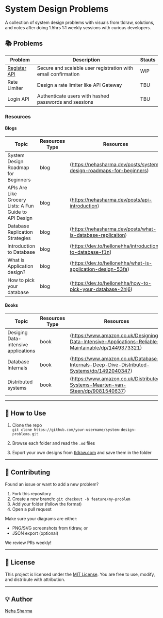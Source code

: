 # System Design Problems

A collection of system design problems with visuals from tldraw, solutions, and notes after doing 1.5hrs 1:1 weekly sessions with curious developers.

## 📚 Problems

| Problem | Description | Stauts |
|--------|-------------| -------------| 
| [Register API](./register-api/) | Secure and scalable user registration with email confirmation | WIP |
| Rate Limiter| Design a rate limiter like API Gateway |TBU |
| Login API | Authenticate users with hashed passwords and sessions |TBU |


### Resources 

#### Blogs

| Topic | Resources Type |  Resources | 
|--------|-------------| -------------| 
| System Design Roadmap for Beginners | blog | (https://nehasharma.dev/posts/system-design-roadmaps-for-beginners) | 
| APIs Are Like Grocery Lists: A Fun Guide to API Design| blog | (https://nehasharma.dev/posts/api-introduction) |
| Database Replication Strategies | blog | (https://nehasharma.dev/posts/what-is-database-replicaiton) |
| Introduction to Database | blog | (https://dev.to/hellonehha/introduction-to-database-f1n) |
| What is Application design? | blog | (https://dev.to/hellonehha/what-is-application-design-53fa) |
| How to pick your database | blog | (https://dev.to/hellonehha/how-to-pick-your-database-2hj6) |

#### Books

| Topic | Resources Type |  Resources | 
|--------|-------------| -------------| 
| Desiging Data-intensive applications | book | (https://www.amazon.co.uk/Designing-Data-Intensive-Applications-Reliable-Maintainable/dp/1449373321) |
| Database Internals | book | (https://www.amazon.co.uk/Database-Internals-Deep-Dive-Distributed-Systems/dp/1492040347) |
| Distributed systems | book | (https://www.amazon.co.uk/Distributed-Systems-Maarten-van-Steen/dp/9081540637) |

---

## 🚀 How to Use

1. Clone the repo  
   `git clone https://github.com/your-username/system-design-problems.git`

2. Browse each folder and read the `.md` files

3. Export your own designs from [tldraw.com](https://tldraw.com) and save them in the folder

---

## 🤝 Contributing

Found an issue or want to add a new problem?

1. Fork this repository
2. Create a new branch: `git checkout -b feature/my-problem`
3. Add your folder (follow the format)
4. Open a pull request

Make sure your diagrams are either:
- PNG/SVG screenshots from tldraw, or
- JSON export (optional)

We review PRs weekly!

---

## 📜 License

This project is licensed under the [MIT License](https://opensource.org/license/mit). You are free to use, modify, and distribute with attribution.

---

## 💡 Author

[Neha Sharma](https://github.com/hellonehha)

